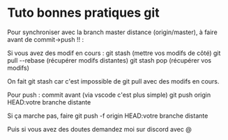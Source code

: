# Tuto bonnes pratiques git

Pour synchroniser avec la branch master distance (origin/master), à faire avant de commit->push !! :

Si vous avez des modif en cours : git stash (mettre vos modifs de côté) git pull --rebase (récupérer modifs distantes) git stash pop (récupérer vos modifs)

On fait git stash car c'est impossible de git pull avec des modifs en cours.

Pour push : commit avant (via vscode c'est plus simple) git push origin HEAD:votre branche distante

Si ça marche pas, faire git push -f origin HEAD:votre branche distante

Puis si vous avez des doutes demandez moi sur discord avec @


